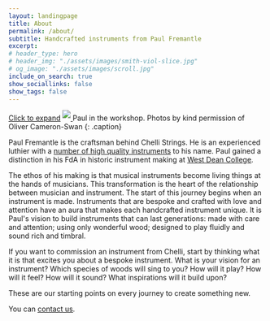 ```yaml
---
layout: landingpage
title: About
permalink: /about/
subtitle: Handcrafted instruments from Paul Fremantle
excerpt: 
# header_type: hero
# header_img: "./assets/images/smith-viol-slice.jpg"
# og_image: "./assets/images/scroll.jpg"
include_on_search: true
show_sociallinks: false
show_tags: false
---
```


<script src="/assets/public/masonry.pkgd.min.js"></script>
<script src="/assets/public/imagesloaded.pkgd.min.js"></script>

<a href="/gallery/working">Click to expand</a>
<a href="/gallery/working" class="image-item">
    <img style="margin-bottom: 5px;" src="/gallery/working/hero.jpg"/>
</a>
Paul in the workshop. Photos by kind permission of Oliver Cameron-Swan
{: .caption}

<!-- <p style="text-align:center"><img src="/assets/images/chellilogo.png" height="250"></p> -->
<!-- ![Paul examining a 1660 Meares bass viol at the Royal College of Music](/assets/images/paulfremantle-meares.jpg "Paul Fremantle with Meares bass viol")

Paul examining a 1660 Meares bass viol at the Royal College of Music
 -->


Paul Fremantle is the craftsman behind Chelli Strings. He is an experienced luthier with a [number of high quality instruments](/gallery) to his name.
Paul gained a distinction in his FdA in historic instrument making at [<span style="text-decoration: underline;">West Dean College</span>](https://www.westdean.ac.uk).

The ethos of his making is that musical instruments become living things at the hands of musicians. This transformation is the heart of the relationship between musician and instrument.
The start of this journey begins when an instrument is made. Instruments that are bespoke and crafted with love and attention have an aura that makes each handcrafted instrument unique. 
It is Paul's vision to build instruments that can last generations: made with care and attention; using only wonderful wood; designed to play fluidly and sound rich and timbral.

If you want to commission an instrument from Chelli, start by thinking what it is that excites you about a bespoke instrument. What is your vision for an instrument? Which species of woods will sing to you? How will it play? How will it feel? How will it sound? What inspirations will it build upon? 

These are our starting points on every journey to create something new.

You can [<span style="text-decoration: underline;">contact us</span>](/contact).

<script type="text/javascript">

  
    
    var elem = document.getElementById('masonry');
    var msnry = new Masonry( elem, {
        itemSelector: '.image-item',
        columnWidth: 600
    });

    imagesLoaded(elem, () => msnry.layout());
    
</script>
